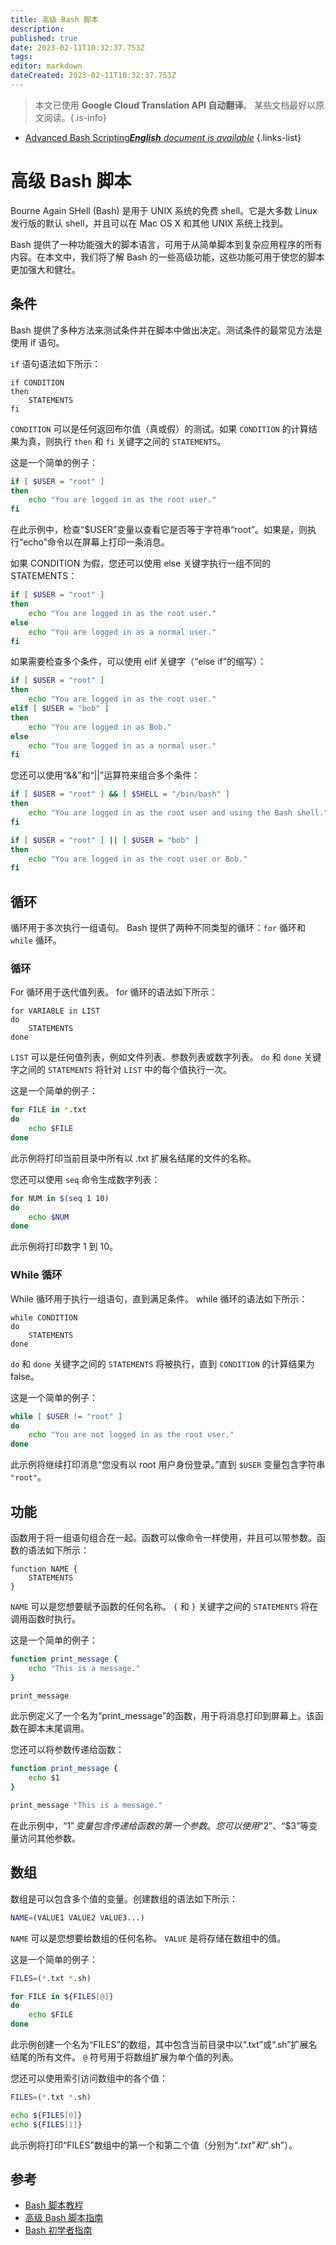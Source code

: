 ```yaml
---
title: 高级 Bash 脚本
description: 
published: true
date: 2023-02-11T10:32:37.753Z
tags: 
editor: markdown
dateCreated: 2023-02-11T10:32:37.753Z
---
```


> 本文已使用 **Google Cloud Translation API 自动翻译**。
某些文档最好以原文阅读。{.is-info}



- [Advanced Bash Scripting***English** document is available*](/en/Knowledge-base/Linux/advanced-bash-scripting)
{.links-list}


# 高级 Bash 脚本

Bourne Again SHell (Bash) 是用于 UNIX 系统的免费 shell。它是大多数 Linux 发行版的默认 shell，并且可以在 Mac OS X 和其他 UNIX 系统上找到。

Bash 提供了一种功能强大的脚本语言，可用于从简单脚本到复杂应用程序的所有内容。在本文中，我们将了解 Bash 的一些高级功能，这些功能可用于使您的脚本更加强大和健壮。

## 条件

Bash 提供了多种方法来测试条件并在脚本中做出决定。测试条件的最常见方法是使用 if 语句。

`if` 语句语法如下所示：

```
if CONDITION
then
    STATEMENTS
fi
```

`CONDITION` 可以是任何返回布尔值（真或假）的测试。如果 `CONDITION` 的计算结果为真，则执行 `then` 和 `fi` 关键字之间的 `STATEMENTS`。

这是一个简单的例子：

```bash
if [ $USER = "root" ]
then
    echo "You are logged in as the root user."
fi
```

在此示例中，检查“$USER”变量以查看它是否等于字符串“root”。如果是，则执行“echo”命令以在屏幕上打印一条消息。

如果 CONDITION 为假，您还可以使用 else 关键字执行一组不同的 STATEMENTS：

```bash
if [ $USER = "root" ]
then
    echo "You are logged in as the root user."
else
    echo "You are logged in as a normal user."
fi
```

如果需要检查多个条件，可以使用 elif 关键字（“else if”的缩写）：

```bash
if [ $USER = "root" ]
then
    echo "You are logged in as the root user."
elif [ $USER = "bob" ]
then
    echo "You are logged in as Bob."
else
    echo "You are logged in as a normal user."
fi
```

您还可以使用“&&”和“||”运算符来组合多个条件：

```bash
if [ $USER = "root" ] && [ $SHELL = "/bin/bash" ]
then
    echo "You are logged in as the root user and using the Bash shell."
fi

if [ $USER = "root" ] || [ $USER = "bob" ]
then
    echo "You are logged in as the root user or Bob."
fi
```

## 循环

循环用于多次执行一组语句。 Bash 提供了两种不同类型的循环：`for` 循环和`while` 循环。

### 循环

For 循环用于迭代值列表。 for 循环的语法如下所示：

```
for VARIABLE in LIST
do
    STATEMENTS
done
```

`LIST` 可以是任何值列表，例如文件列表、参数列表或数字列表。 `do` 和 `done` 关键字之间的 `STATEMENTS` 将针对 `LIST` 中的每个值执行一次。

这是一个简单的例子：

```bash
for FILE in *.txt
do
    echo $FILE
done
```

此示例将打印当前目录中所有以 .txt 扩展名结尾的文件的名称。

您还可以使用 `seq` 命令生成数字列表：

```bash
for NUM in $(seq 1 10)
do
    echo $NUM
done
```

此示例将打印数字 1 到 10。

### While 循环

While 循环用于执行一组语句，直到满足条件。 while 循环的语法如下所示：

```
while CONDITION
do
    STATEMENTS
done
```

`do` 和 `done` 关键字之间的 `STATEMENTS` 将被执行，直到 `CONDITION` 的计算结果为 false。

这是一个简单的例子：

```bash
while [ $USER != "root" ]
do
    echo "You are not logged in as the root user."
done
```

此示例将继续打印消息“您没有以 root 用户身份登录。”直到 `$USER` 变量包含字符串 `"root"`。

## 功能

函数用于将一组语句组合在一起。函数可以像命令一样使用，并且可以带参数。函数的语法如下所示：

```
function NAME {
    STATEMENTS
}
```

`NAME` 可以是您想要赋予函数的任何名称。 `{` 和 `}` 关键字之间的 `STATEMENTS` 将在调用函数时执行。

这是一个简单的例子：

```bash
function print_message {
    echo "This is a message."
}

print_message
```

此示例定义了一个名为“print_message”的函数，用于将消息打印到屏幕上。该函数在脚本末尾调用。

您还可以将参数传递给函数：

```bash
function print_message {
    echo $1
}

print_message "This is a message."
```

在此示例中，“$1”变量包含传递给函数的第一个参数。您可以使用“$2”、“$3”等变量访问其他参数。

## 数组

数组是可以包含多个值的变量。创建数组的语法如下所示：

```bash
NAME=(VALUE1 VALUE2 VALUE3...)
```

`NAME` 可以是您想要给数组的任何名称。 `VALUE` 是将存储在数组中的值。

这是一个简单的例子：

```bash
FILES=(*.txt *.sh)

for FILE in ${FILES[@]}
do
    echo $FILE
done
```

此示例创建一个名为“FILES”的数组，其中包含当前目录中以“.txt”或“.sh”扩展名结尾的所有文件。 `@` 符号用于将数组扩展为单个值的列表。

您还可以使用索引访问数组中的各个值：

```bash
FILES=(*.txt *.sh)

echo ${FILES[0]}
echo ${FILES[1]}
```

此示例将打印“FILES”数组中的第一个和第二个值（分别为“*.txt”和“*.sh”）。

## 参考

  - [Bash 脚本教程](https://www.shellscript.sh/)
  - [高级 Bash 脚本指南](https://tldp.org/LDP/abs/html/)
  - [Bash 初学者指南](https://www.softpanorama.org/Scripting/Shellorama/bash_guide_for_beginners.shtml)